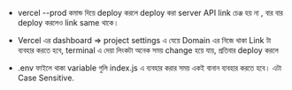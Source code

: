 - vercel --prod কমান্ড দিয়ে deploy করলে deploy করা server API link চেঞ্জ হয় না , বার বার deploy করলেও link same থাকে।

- Vercel এর dashboard ⇒ project settings এ যেয়ে Domain এর নিজে থাকা Link টা ব্যবহার করতে হবে, terminal এ দেয়া লিংকটা অনেক সময় change হয়ে যায়, প্রতিবার deploy করলে

- .env ফাইলে থাকা variable গুলি index.js এ ব্যবহার করার সময় একই বানান ব্যবহার করতে হবে। এটা Case Sensitive.
